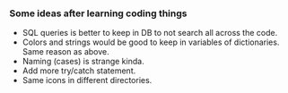 ### Some ideas after learning coding things

- SQL queries is better to keep in DB to not search all across the code.
- Colors and strings would be good to keep in variables of dictionaries. Same reason as above.
- Naming (cases) is strange kinda.
- Add more try/catch statement.
- Same icons in different directories.
